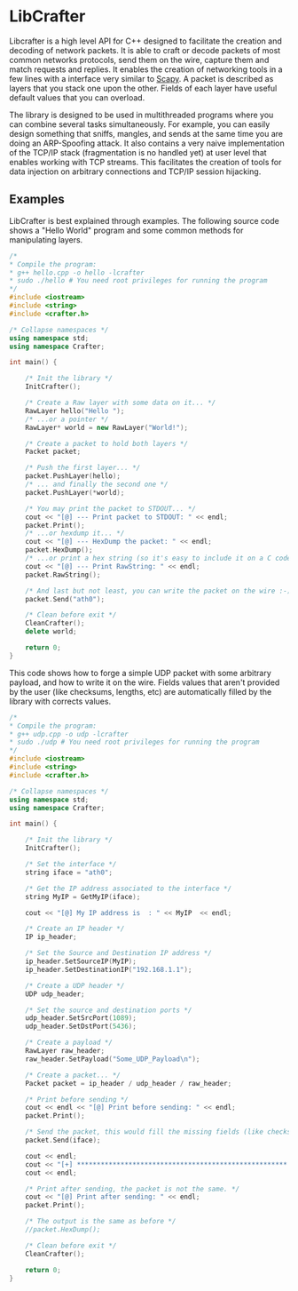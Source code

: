 LibCrafter
==================================

Libcrafter is a high level API for C++ designed to facilitate the creation and 
decoding of network packets. It is able to craft or decode packets of most 
common networks protocols, send them on the wire, capture them and match 
requests and replies.
It enables the creation of networking tools in a few lines with a interface 
very similar to [Scapy](http://www.secdev.org/projects/scapy/). 
A packet is  described as layers that you stack one upon the other. Fields of 
each layer have useful default values that you can overload.

The library is designed to be used in multithreaded programs where you can 
combine several tasks simultaneously. For example, you can easily design 
something that sniffs, mangles, and sends at the same time you are doing 
an ARP-Spoofing attack.
It also contains a very naive implementation of the TCP/IP stack (fragmentation 
is no handled yet) at user level that enables working with TCP streams. This 
facilitates the creation of tools for data injection on arbitrary connections 
and TCP/IP session hijacking. 

Examples
--------

LibCrafter is best explained through examples. The following source code
shows a "Hello World" program and some common methods for manipulating layers.

```c++
/*
* Compile the program:
* g++ hello.cpp -o hello -lcrafter
* sudo ./hello # You need root privileges for running the program
*/
#include <iostream>
#include <string>
#include <crafter.h>

/* Collapse namespaces */
using namespace std;
using namespace Crafter;

int main() {

	/* Init the library */
	InitCrafter();

	/* Create a Raw layer with some data on it... */
	RawLayer hello("Hello ");
	/* ...or a pointer */
	RawLayer* world = new RawLayer("World!");

	/* Create a packet to hold both layers */
	Packet packet;

	/* Push the first layer... */
	packet.PushLayer(hello);
	/* ... and finally the second one */
	packet.PushLayer(*world);

	/* You may print the packet to STDOUT... */
	cout << "[@] --- Print packet to STDOUT: " << endl;
	packet.Print();
	/* ...or hexdump it... */
	cout << "[@] --- HexDump the packet: " << endl;
	packet.HexDump();
	/* ...or print a hex string (so it's easy to include it on a C code, or whatever). */
	cout << "[@] --- Print RawString: " << endl;
	packet.RawString();

	/* And last but not least, you can write the packet on the wire :-) */
	packet.Send("ath0");

	/* Clean before exit */
	CleanCrafter();
	delete world;

	return 0;
}
```
  
This code shows how to forge a simple UDP packet with some arbitrary payload, 
and how to write it on the wire. Fields values that aren't provided by the user
(like checksums, lengths, etc) are automatically filled by the library with
corrects values. 

```c++
/*
* Compile the program:
* g++ udp.cpp -o udp -lcrafter
* sudo ./udp # You need root privileges for running the program
*/
#include <iostream>
#include <string>
#include <crafter.h>

/* Collapse namespaces */
using namespace std;
using namespace Crafter;

int main() {

	/* Init the library */
	InitCrafter();

	/* Set the interface */
	string iface = "ath0";

	/* Get the IP address associated to the interface */
	string MyIP = GetMyIP(iface);

	cout << "[@] My IP address is  : " << MyIP  << endl;

	/* Create an IP header */
	IP ip_header;

	/* Set the Source and Destination IP address */
	ip_header.SetSourceIP(MyIP);
	ip_header.SetDestinationIP("192.168.1.1");

	/* Create a UDP header */
	UDP udp_header;

	/* Set the source and destination ports */
	udp_header.SetSrcPort(1089);
	udp_header.SetDstPort(5436);

	/* Create a payload */
	RawLayer raw_header;
	raw_header.SetPayload("Some_UDP_Payload\n");

	/* Create a packet... */
	Packet packet = ip_header / udp_header / raw_header;

	/* Print before sending */
	cout << endl << "[@] Print before sending: " << endl;
	packet.Print();

	/* Send the packet, this would fill the missing fields (like checksum, length, etc) */
	packet.Send(iface);

	cout << endl;
	cout << "[+] ***************************************************** [+]" << endl;
	cout << endl;

	/* Print after sending, the packet is not the same. */
	cout << "[@] Print after sending: " << endl;
	packet.Print();

	/* The output is the same as before */
	//packet.HexDump();

	/* Clean before exit */
	CleanCrafter();

	return 0;
}
```
